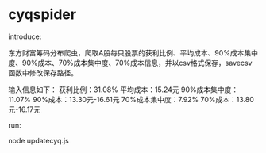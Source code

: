 # cyqspider

introduce:

东方财富筹码分布爬虫，爬取A股每只股票的获利比例、平均成本、90%成本集中度、90%成本、70%成本集中度、70%成本信息，并以csv格式保存，savecsv函数中修改保存路径。

输入信息如下：
获利比例：31.08%
平均成本：15.24元
90%成本集中度：11.07%
90%成本：13.30元-16.61元
70%成本集中度：7.92%
70%成本：13.80元-16.17元

run:

node updatecyq.js

